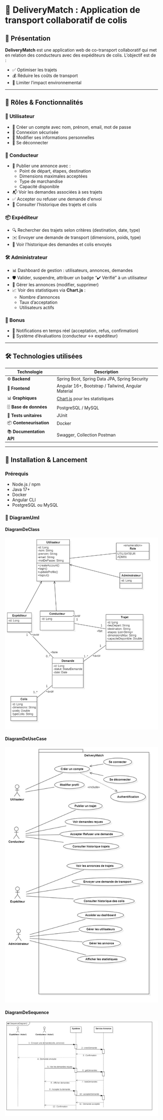 # 🚚 DeliveryMatch : Application de transport collaboratif de colis

## 📌 Présentation

**DeliveryMatch** est une application web de co-transport collaboratif qui met en relation des conducteurs avec des expéditeurs de colis. L’objectif est de :
- ✅ Optimiser les trajets
- 💰 Réduire les coûts de transport
- 🌱 Limiter l’impact environnemental

---

## 👤 Rôles & Fonctionnalités

### 🔐 Utilisateur
- 🔸 Créer un compte avec nom, prénom, email, mot de passe
- 🔸 Connexion sécurisée
- 🔸 Modifier ses informations personnelles
- 🔸 Se déconnecter

### 🚗 Conducteur
- 📝 Publier une annonce avec :
  - Point de départ, étapes, destination
  - Dimensions maximales acceptées
  - Type de marchandise
  - Capacité disponible
- 📬 Voir les demandes associées à ses trajets
- ✅ Accepter ou refuser une demande d'envoi
- 📜 Consulter l’historique des trajets et colis

### 📦 Expéditeur
- 🔍 Rechercher des trajets selon critères (destination, date, type)
- ✉️ Envoyer une demande de transport (dimensions, poids, type)
- 📜 Voir l’historique des demandes et colis envoyés

### 🛠️ Administrateur
- 📊 Dashboard de gestion : utilisateurs, annonces, demandes
- 🛡️ Valider, suspendre, attribuer un badge “✔️ Vérifié” à un utilisateur
- 🧾 Gérer les annonces (modifier, supprimer)
- 📈 Voir des statistiques via **Chart.js** : 
  - Nombre d’annonces
  - Taux d’acceptation
  - Utilisateurs actifs

### 🎁 Bonus
- 🔔 Notifications en temps réel (acceptation, refus, confirmation)
- 🌟 Système d’évaluations (conducteur ↔ expéditeur)

---

## 🛠️ Technologies utilisées

| Technologie        | Description                                   |
|--------------------|-----------------------------------------------|
| ⚙️ **Backend**       | Spring Boot, Spring Data JPA, Spring Security |
| 🎨 **Frontend**      | Angular 16+, Bootstrap / Tailwind, Angular Material |
| 📊 **Graphiques**    | [Chart.js](https://www.chartjs.org/) pour les statistiques |
| 🗄️ **Base de données** | PostgreSQL / MySQL                         |
| 🧪 **Tests unitaires** | JUnit                                      |
| 📦 **Conteneurisation** | Docker                                   |
| 📚 **Documentation API** | Swagger, Collection Postman           |

---

## 📌 Installation & Lancement

### Prérequis
- Node.js / npm
- Java 17+
- Docker
- Angular CLI
- PostgreSQL ou MySQL

### 🔧 DiagramUml

####  DiagramDeClass
![ClassDiagram.jpg](ClassDiagram.jpg)
####  DiagramDeUseCase
![UseCaseDiagram.jpg](UseCaseDiagram.jpg)

####  DiagramDeSequence

![SequenceDiagram.jpg](SequenceDiagram.jpg)